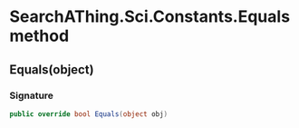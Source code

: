 # SearchAThing.Sci.Constants.Equals method
## Equals(object)
### Signature
```csharp
public override bool Equals(object obj)
```
